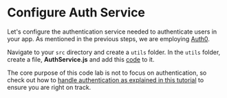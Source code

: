 # Configure Auth Service

Let's configure the authentication service needed to authenticate users in your app. As mentioned in the previous steps, we are employing [Auth0](http://auth0.com). 


Navigate to your `src` directory and create a `utils` folder. In the `utils` folder, create a file, **AuthService.js** and add this [code](https://github.com/unicodeveloper/miniflix/blob/master/src/utils/AuthService.js) to it.

The core purpose of this code lab is not to focus on authentication, so check out how to [handle authentication as explained in this tutorial](https://synd.co/2t8mdj5) to ensure you are right on track.





